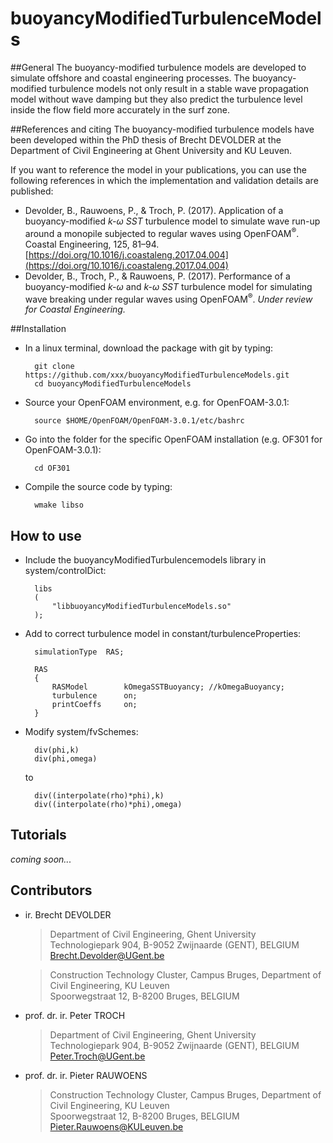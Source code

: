 buoyancyModifiedTurbulenceModels
================================

##General
The buoyancy-modified turbulence models are developed to simulate offshore 
and coastal engineering processes. The buoyancy-modified turbulence 
models not only result in a stable wave propagation model without wave 
damping but they also predict the turbulence level inside the flow field 
more accurately in the surf zone.

##References and citing
The buoyancy-modified turbulence models have been developed within the 
PhD thesis of Brecht DEVOLDER at the Department of Civil Engineering at 
Ghent University and KU Leuven.  

If you want to reference the model in your publications, you can use the 
following references in which the implementation and validation details 
are published:  
- Devolder, B., Rauwoens, P., & Troch, P. (2017). Application of a buoyancy-modified *k-ω SST* turbulence model to simulate wave run-up around a monopile subjected to regular waves using OpenFOAM<sup>®</sup>. Coastal Engineering, 125, 81–94. [https://doi.org/10.1016/j.coastaleng.2017.04.004](https://doi.org/10.1016/j.coastaleng.2017.04.004)
- Devolder, B., Troch, P., & Rauwoens, P. (2017). Performance of a buoyancy-modified *k-ω* and *k-ω SST* turbulence model for simulating wave breaking under regular waves using OpenFOAM<sup>®</sup>. *Under review for Coastal Engineering.*

##Installation
- In a linux terminal, download the package with git by typing:

        git clone https://github.com/xxx/buoyancyModifiedTurbulenceModels.git
        cd buoyancyModifiedTurbulenceModels

- Source your OpenFOAM environment, e.g. for OpenFOAM-3.0.1: 

        source $HOME/OpenFOAM/OpenFOAM-3.0.1/etc/bashrc        

- Go into the folder for the specific OpenFOAM installation (e.g. OF301 for OpenFOAM-3.0.1):

        cd OF301
        
- Compile the source code by typing:

		wmake libso

## How to use
- Include the buoyancyModifiedTurbulencemodels library in system/controlDict:

		libs
		(
			"libbuoyancyModifiedTurbulenceModels.so"
		);
		
- Add to correct turbulence model in constant/turbulenceProperties:

		simulationType  RAS;

		RAS
		{
			RASModel        kOmegaSSTBuoyancy; //kOmegaBuoyancy;
			turbulence      on;
			printCoeffs     on;
		}

- Modify system/fvSchemes:

		div(phi,k)
		div(phi,omega)
		
	to

		div((interpolate(rho)*phi),k)
		div((interpolate(rho)*phi),omega)

## Tutorials
*coming soon...*


## Contributors
- ir. Brecht DEVOLDER  

	> Department of Civil Engineering, Ghent University  
	> Technologiepark 904, B-9052 Zwijnaarde (GENT), BELGIUM  
	> <Brecht.Devolder@UGent.be>  
	
	> Construction Technology Cluster, Campus Bruges, Department of Civil Engineering, KU Leuven  
	> Spoorwegstraat 12, B-8200 Bruges, BELGIUM

	
- prof. dr. ir. Peter TROCH  

	> Department of Civil Engineering, Ghent University  
	> Technologiepark 904, B-9052 Zwijnaarde (GENT), BELGIUM  
	> <Peter.Troch@UGent.be>  

	
- prof. dr. ir. Pieter RAUWOENS  

	> Construction Technology Cluster, Campus Bruges, Department of Civil Engineering, KU Leuven  
	> Spoorwegstraat 12, B-8200 Bruges, BELGIUM  
	> <Pieter.Rauwoens@KULeuven.be>  
